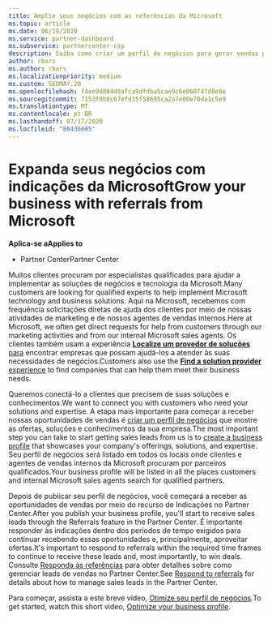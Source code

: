 ```yaml
---
title: Amplie seus negócios com as referências da Microsoft
ms.topic: article
ms.date: 06/19/2020
ms.service: partner-dashboard
ms.subservice: partnercenter-csp
description: Saiba como criar um perfil de negócios para gerar vendas potenciais por meio do recurso de referências do Partner Center e, em seguida, responder a essas referências.
author: rbars
ms.author: rbars
ms.localizationpriority: medium
ms.custom: SEOMAY.20
ms.openlocfilehash: f4ee9d084d0afca9dfdba5cae9c6e060747d8e0e
ms.sourcegitcommit: 7153f0b8c67efd35f58695ca2a7e00e70da1c5e9
ms.translationtype: MT
ms.contentlocale: pt-BR
ms.lasthandoff: 07/17/2020
ms.locfileid: "86436605"
---
```

# <a name="grow-your-business-with-referrals-from-microsoft"></a><span data-ttu-id="d6be0-103">Expanda seus negócios com indicações da Microsoft</span><span class="sxs-lookup"><span data-stu-id="d6be0-103">Grow your business with referrals from Microsoft</span></span>

<span data-ttu-id="d6be0-104">**Aplica-se a**</span><span class="sxs-lookup"><span data-stu-id="d6be0-104">**Applies to**</span></span>

- <span data-ttu-id="d6be0-105">Partner Center</span><span class="sxs-lookup"><span data-stu-id="d6be0-105">Partner Center</span></span>

<span data-ttu-id="d6be0-106">Muitos clientes procuram por especialistas qualificados para ajudar a implementar as soluções de negócios e tecnologia da Microsoft.</span><span class="sxs-lookup"><span data-stu-id="d6be0-106">Many customers are looking for qualified experts to help implement Microsoft technology and business solutions.</span></span> <span data-ttu-id="d6be0-107">Aqui na Microsoft, recebemos com frequência solicitações diretas de ajuda dos clientes por meio de nossas atividades de marketing e de nossos agentes de vendas internos.</span><span class="sxs-lookup"><span data-stu-id="d6be0-107">Here at Microsoft, we often get direct requests for help from customers through our marketing activities and from our internal Microsoft sales agents.</span></span> <span data-ttu-id="d6be0-108">Os clientes também usam a experiência [**Localize um provedor de soluções** para](https://www.microsoft.com/solution-providers/search) encontrar empresas que possam ajudá-los a atender às suas necessidades de negócios.</span><span class="sxs-lookup"><span data-stu-id="d6be0-108">Customers also use the [**Find a solution provider** experience](https://www.microsoft.com/solution-providers/search) to find companies that can help them meet their business needs.</span></span> 

<span data-ttu-id="d6be0-109">Queremos conectá-lo a clientes que precisem de suas soluções e conhecimentos.</span><span class="sxs-lookup"><span data-stu-id="d6be0-109">We want to connect you with customers who need your solutions and expertise.</span></span> <span data-ttu-id="d6be0-110">A etapa mais importante para começar a receber nossas oportunidades de vendas é [criar um perfil de negócios](create-a-marketing-profile.md) que mostre as ofertas, soluções e conhecimentos da sua empresa.</span><span class="sxs-lookup"><span data-stu-id="d6be0-110">The most important step you can take to start getting sales leads from us is to [create a business profile](create-a-marketing-profile.md) that showcases your company's offerings, solutions, and expertise.</span></span> <span data-ttu-id="d6be0-111">Seu perfil de negócios será listado em todos os locais onde clientes e agentes de vendas internos da Microsoft procuram por parceiros qualificados.</span><span class="sxs-lookup"><span data-stu-id="d6be0-111">Your business profile will be listed in all the places customers and internal Microsoft sales agents search for qualified partners.</span></span> 

 <span data-ttu-id="d6be0-112">Depois de publicar seu perfil de negócios, você começará a receber as oportunidades de vendas por meio do recurso de Indicações no Partner Center.</span><span class="sxs-lookup"><span data-stu-id="d6be0-112">After you publish your business profile, you'll start to receive sales leads through the Referrals feature in the Partner Center.</span></span> <span data-ttu-id="d6be0-113">É importante responder às indicações dentro dos períodos de tempo exigidos para continuar recebendo essas oportunidades e, principalmente, aproveitar ofertas.</span><span class="sxs-lookup"><span data-stu-id="d6be0-113">It's important to respond to referrals within the required time frames to continue to receive these leads and, most importantly, to win deals.</span></span> <span data-ttu-id="d6be0-114">Consulte [Responda às referências](responding-to-referrals.md) para obter detalhes sobre como gerenciar leads de vendas no Partner Center.</span><span class="sxs-lookup"><span data-stu-id="d6be0-114">See [Respond to referrals](responding-to-referrals.md) for details about how to manage sales leads in the Partner Center.</span></span>  

<span data-ttu-id="d6be0-115">Para começar, assista a este breve vídeo, [Otimize seu perfil de negócios](https://player.vimeo.com/video/252788046).</span><span class="sxs-lookup"><span data-stu-id="d6be0-115">To get started, watch this short video, [Optimize your business profile](https://player.vimeo.com/video/252788046).</span></span>  
